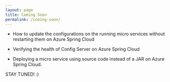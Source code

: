 ```yaml
---
layout: page
title: Coming Soon
permalink: /coming-soon/
---
```


- How to update the configurations on the running micro services without restarting them on Azure Spring Cloud  
  
- Verifying the health of Config Server on Azure Spring Cloud
  
- Deploying a micro service using source code instead of a JAR on Azure Spring Cloud.

STAY TUNED! :)